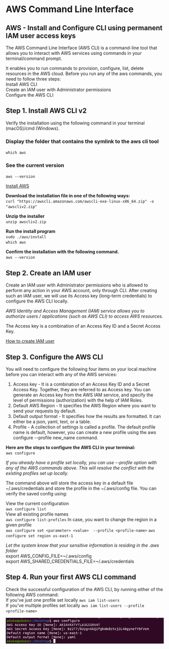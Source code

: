 # AWS Command Line Interface
## AWS - Install and Configure CLI using permanent IAM user access keys
The AWS Command Line Interface (AWS CLI) is a command-line tool that allows you to interact with AWS services using commands in your terminal/command prompt.  


It enables you to run commands to provision, configure, list, delete resources in the AWS cloud. Before you run any of the aws commands, you need to follow three steps:  
Install AWS CLI  
Create an IAM user with Administrator permissions  
Configure the AWS CLI  

## Step 1. Install AWS CLI v2
Verify the installation using the following command in your terminal (macOS)/cmd (Windows).
### Display the folder that contains the symlink to the aws cli tool
`which aws`
### See the current version
`aws --version`

<a href="https://docs.aws.amazon.com/cli/latest/userguide/getting-started-install.html" target="_blank">Install AWS</a>

**Download the installation file in one of the following ways:**  
`curl "https://awscli.amazonaws.com/awscli-exe-linux-x86_64.zip" -o "awscliv2.zip"`  

**Unzip the installer**  
`unzip awscliv2.zip`  

**Run the install program**  
`sudo ./aws/install`  
`which aws`  

**Confirm the installation with the following command.**  
`aws --version`  

## Step 2. Create an IAM user
Create an IAM user with Administrator permissions who is allowed to perform any action in your AWS account, only through CLI. After creating such an IAM user, we will use its Access key (long-term credentials) to configure the AWS CLI locally.  

*AWS Identity and Access Management (IAM) service allows you to authorize users / applications (such as AWS CLI) to access AWS resources.*  

The Access key is a combination of an Access Key ID and a Secret Access Key.  

<a href="https://github.com/arabog/IAM-Policy" target="_blank">How to create IAM user</a>

## Step 3. Configure the AWS CLI
You will need to configure the following four items on your local machine before you can interact with any of the AWS services:  
1. Access key - It is a combination of an Access Key ID and a Secret Access Key. Together, they are referred to as Access key. You can generate an Access key from the AWS IAM service, and specify the level of permissions (authorization) with the help of IAM Roles.  
2. Default AWS Region - It specifies the AWS Region where you want to send your requests by default.  
3. Default output format - It specifies how the results are formatted. It can either be a json, yaml, text, or a table.  
4. Profile - A collection of settings is called a profile. The default profile name is default, however, you can create a new profile using the aws configure --profile new_name command.  

**Here are the steps to configure the AWS CLI in your terminal:**  
`aws configure `  

*If you already have a profile set locally, you can use --profile <profile-name> option with any of the AWS commands above. This will resolve the conflict with the existing profiles set up locally.*  

The command above will store the access key in a default file ~/.aws/credentials and store the profile in the ~/.aws/config file. You can verify the saved config using:  
  
View the current configuration  
`aws configure list`  
View all existing profile names  
`aws configure list-profiles`
In case, you want to change the region in a given profile  
`aws configure set <parameter> <value>  --profile <profile-name>`
`aws configure set region us-east-1`  

*Let the system know that your sensitive information is residing in the .aws folder*  
export AWS_CONFIG_FILE=~/.aws/config  
export AWS_SHARED_CREDENTIALS_FILE=~/.aws/credentials  

## Step 4. Run your first AWS CLI command
Check the successful configuration of the AWS CLI, by running either of the following AWS command:  
If you've just one profile set locally
`aws iam list-users`  
If you've multiple profiles set locally
`aws iam list-users --profile <profile-name>`  

![cli1](cli1.png?raw=true "cli1")




